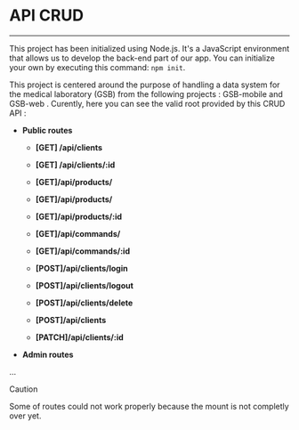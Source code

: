 # API CRUD
---

This project has been initialized using Node.js. It's a JavaScript environment that allows us to develop the back-end part of our app. You can initialize your own by executing this command: `npm init`. 

This project is centered around the purpose of handling a data system for the medical laboratory (GSB) from the following 
projects : GSB-mobile and GSB-web .
Curently, here you can see the valid root provided by this CRUD API :


+ **Public routes**

  - **[GET] /api/clients** 
  
  - **[GET] /api/clients/:id**
  
  - **[GET]/api/products/**  
  
  - **[GET]/api/products/**
  
  - **[GET]/api/products/:id**
    
  - **[GET]/api/commands/**
    
  - **[GET]/api/commands/:id**

  - **[POST]/api/clients/login**

  - **[POST]/api/clients/logout**

  - **[POST]/api/clients/delete** 

  - **[POST]/api/clients** 

  - **[PATCH]/api/clients/:id** 



+ **Admin routes**

...

    
> [!CAUTION]
> Some of routes could not work properly because the mount is not completly over yet.
